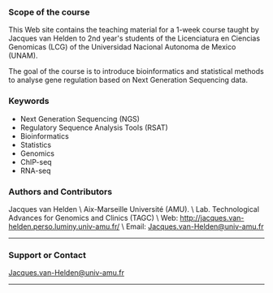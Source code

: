 ### Scope of the course

This Web site contains the teaching material for a 1-week course taught by Jacques van Helden to 2nd year's students of the Licenciatura en Ciencias Genomicas (LCG) of the Universidad Nacional Autonoma de Mexico (UNAM).

The goal of the course is to introduce bioinformatics and statistical methods to analyse gene regulation based on Next Generation Sequencing data. 

### Keywords

- Next Generation Sequencing (NGS)
- Regulatory Sequence Analysis Tools (RSAT)
- Bioinformatics
- Statistics
- Genomics
- ChIP-seq
- RNA-seq

### Authors and Contributors

Jacques van Helden  \\
Aix-Marseille Université (AMU).  \\
Lab. Technological Advances for Genomics and Clinics (TAGC)  \\
Web:  <http://jacques.van-helden.perso.luminy.univ-amu.fr/>  \\
Email: <Jacques.van-Helden@univ-amu.fr>

* * * * * * *
### Support or Contact

<Jacques.van-Helden@univ-amu.fr>

* * * * * * *

